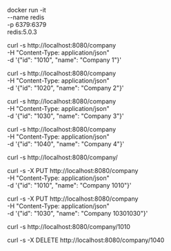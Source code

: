 docker run -it \
    --name redis \
    -p 6379:6379 \
    redis:5.0.3
    
    

curl -s http://localhost:8080/company \
 -H "Content-Type: application/json" \
 -d '{"id": "1010", "name": "Company 1"}'

curl -s http://localhost:8080/company \
 -H "Content-Type: application/json" \
 -d '{"id": "1020", "name": "Company 2"}'

curl -s http://localhost:8080/company \
 -H "Content-Type: application/json" \
 -d '{"id": "1030", "name": "Company 3"}'

curl -s http://localhost:8080/company \
 -H "Content-Type: application/json" \
 -d '{"id": "1040", "name": "Company 4"}'
 
curl -s http://localhost:8080/company/

curl -s -X PUT http://localhost:8080/company \
 -H "Content-Type: application/json" \
 -d '{"id": "1010", "name": "Company 1010"}'
 
 curl -s -X PUT http://localhost:8080/company \
 -H "Content-Type: application/json" \
 -d '{"id": "1030", "name": "Company 10301030"}'
 
curl -s http://localhost:8080/company/1010

curl -s -X DELETE http://localhost:8080/company/1040 

